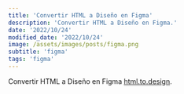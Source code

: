 ```yaml
---
title: 'Convertir HTML a Diseño en Figma'
description: 'Convertir HTML a Diseño en Figma.'
date: '2022/10/24'
modified_date: '2022/10/24'
image: /assets/images/posts/figma.png
subtitle: 'figma'
tags: 'figma'
---
```


Convertir HTML a Diseño en Figma [html.to.design](https://www.figma.com/community/plugin/1159123024924461424/html.to.design).
